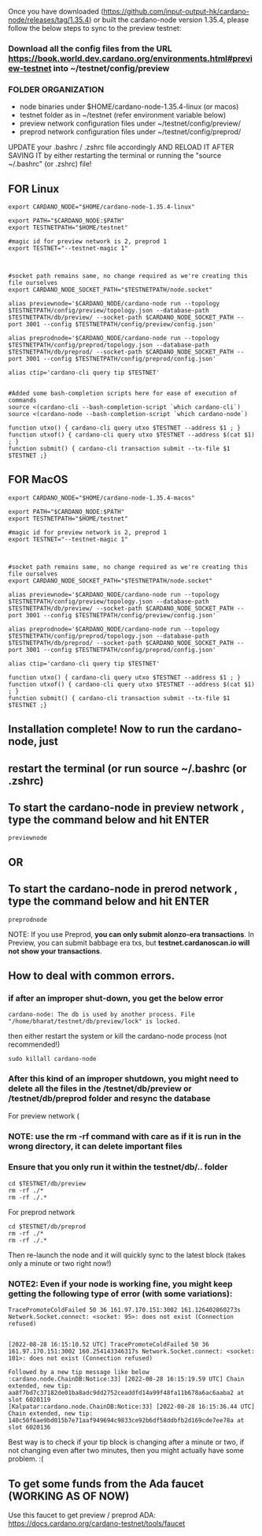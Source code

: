 Once you have downloaded (https://github.com/input-output-hk/cardano-node/releases/tag/1.35.4) or built the cardano-node version 1.35.4, please follow the below steps to sync to the preview testnet:

### Download all the config files from the URL https://book.world.dev.cardano.org/environments.html#preview-testnet into ~/testnet/config/preview

### FOLDER ORGANIZATION
- node binaries under $HOME/cardano-node-1.35.4-linux (or macos)
- testnet folder as in  ~/testnet (refer environment variable below)
- preview network configuration files under ~/testnet/config/preview/
- preprod network configuration files under ~/testnet/config/preprod/




UPDATE your .bashrc / .zshrc file accordingly AND RELOAD IT AFTER SAVING IT by either restarting the terminal or running the "source ~/.bashrc" (or .zshrc) file!

## FOR Linux
```
export CARDANO_NODE="$HOME/cardano-node-1.35.4-linux"

export PATH="$CARDANO_NODE:$PATH"
export TESTNETPATH="$HOME/testnet"

#magic id for preview network is 2, preprod 1
export TESTNET="--testnet-magic 1"



#socket path remains same, no change required as we're creating this file ourselves
export CARDANO_NODE_SOCKET_PATH="$TESTNETPATH/node.socket"

alias previewnode='$CARDANO_NODE/cardano-node run --topology $TESTNETPATH/config/preview/topology.json --database-path $TESTNETPATH/db/preview/ --socket-path $CARDANO_NODE_SOCKET_PATH --port 3001 --config $TESTNETPATH/config/preview/config.json'

alias preprodnode='$CARDANO_NODE/cardano-node run --topology $TESTNETPATH/config/preprod/topology.json --database-path $TESTNETPATH/db/preprod/ --socket-path $CARDANO_NODE_SOCKET_PATH --port 3001 --config $TESTNETPATH/config/preprod/config.json'

alias ctip='cardano-cli query tip $TESTNET'


#Added some bash-completion scripts here for ease of execution of commands
source <(cardano-cli --bash-completion-script `which cardano-cli`)
source <(cardano-node --bash-completion-script `which cardano-node`)

function utxo() { cardano-cli query utxo $TESTNET --address $1 ; }
function utxof() { cardano-cli query utxo $TESTNET --address $(cat $1) ; }
function submit() { cardano-cli transaction submit --tx-file $1 $TESTNET ;}

```

## FOR MacOS
```
export CARDANO_NODE="$HOME/cardano-node-1.35.4-macos"

export PATH="$CARDANO_NODE:$PATH"
export TESTNETPATH="$HOME/testnet"

#magic id for preview network is 2, preprod 1
export TESTNET="--testnet-magic 1"



#socket path remains same, no change required as we're creating this file ourselves
export CARDANO_NODE_SOCKET_PATH="$TESTNETPATH/node.socket"

alias previewnode='$CARDANO_NODE/cardano-node run --topology $TESTNETPATH/config/preview/topology.json --database-path $TESTNETPATH/db/preview/ --socket-path $CARDANO_NODE_SOCKET_PATH --port 3001 --config $TESTNETPATH/config/preview/config.json'

alias preprodnode='$CARDANO_NODE/cardano-node run --topology $TESTNETPATH/config/preprod/topology.json --database-path $TESTNETPATH/db/preprod/ --socket-path $CARDANO_NODE_SOCKET_PATH --port 3001 --config $TESTNETPATH/config/preprod/config.json'

alias ctip='cardano-cli query tip $TESTNET'

function utxo() { cardano-cli query utxo $TESTNET --address $1 ; }
function utxof() { cardano-cli query utxo $TESTNET --address $(cat $1) ; }
function submit() { cardano-cli transaction submit --tx-file $1 $TESTNET ;}

```

## Installation complete! Now to run the cardano-node, just 
## restart the terminal (or run source ~/.bashrc (or .zshrc) 



## To start the cardano-node in preview network , type the command below and hit ENTER
```
previewnode
```
## OR
## To start the cardano-node in prerod network , type the command below and hit ENTER

```
preprodnode
```

NOTE: If you use Preprod, **you can only submit alonzo-era transactions**. In Preview, you can submit babbage era txs, but **testnet.cardanoscan.io will not show your transactions**.


## How to deal with common errors.


### if after an improper shut-down, you get the below error

```
cardano-node: The db is used by another process. File "/home/bharat/testnet/db/preview/lock" is locked.
```

then either restart the system or kill the cardano-node process (not recommended!)

```
sudo killall cardano-node
```

### After this kind of an improper shutdown, you might need to delete all the files in the /testnet/db/preview or /testnet/db/preprod folder and resync the database 

For preview network (
### NOTE: use the rm -rf command with care as if it is run in the wrong directory, it can delete important files
### Ensure that you only run it within the testnet/db/.. folder
```
cd $TESTNET/db/preview
rm -rf ./* 
rm -rf ./.*
```
For preprod network
```
cd $TESTNET/db/preprod
rm -rf ./*
rm -rf ./.*
```


Then re-launch the node and it will quickly sync to the latest block (takes only a minute or two right now!)



### NOTE2: Even if your node is working fine, you might keep getting the following type of error (with some variations):
```
TracePromoteColdFailed 50 36 161.97.170.151:3002 161.126402860273s Network.Socket.connect: <socket: 95>: does not exist (Connection refused)


[2022-08-28 16:15:10.52 UTC] TracePromoteColdFailed 50 36 161.97.170.151:3002 160.254143346317s Network.Socket.connect: <socket: 101>: does not exist (Connection refused)

Followed by a new tip message like below
:cardano.node.ChainDB:Notice:33] [2022-08-28 16:15:19.59 UTC] Chain extended, new tip: aa8f7bd7c37182de01ba8adc9dd2752ceaddfd14a99f48fa11b678a6ac6aaba2 at slot 6020119
[Kalpatar:cardano.node.ChainDB:Notice:33] [2022-08-28 16:15:36.44 UTC] Chain extended, new tip: 140c50f6ae9bd015b7e71aaf949694c9833ce92b6df58ddbfb2d169cde7ee78a at slot 6020136
```

Best way is to check if your tip block is changing after a minute or two, if not changing even after two minutes, then you might actually have some problem. :(



## To get some funds from the Ada faucet (WORKING AS OF NOW)
Use this faucet to get preview / preprod ADA: https://docs.cardano.org/cardano-testnet/tools/faucet

